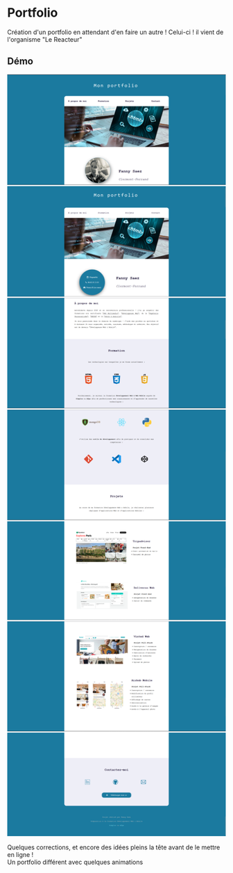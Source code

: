 # Portfolio

Création d'un portfolio en attendant d'en faire un autre !
Celui-ci ! il vient de l'organisme "Le Reacteur"

## Démo
<p>
  <img src="/screenshots/screenshots-portfolio1.png">
  <img src="/screenshots/screenshots-portfolio1.1.png">
  <img src="/screenshots/screenshots-portfolio2.png">
  <img src="/screenshots/screenshots-portfolio3.png">
  <img src="/screenshots/screenshots-portfolio4.png">
  <img src="/screenshots/screenshots-portfolio5.png">
  <img src="/screenshots/screenshots-portfolio6.1.png">
</p>

<p>Quelques corrections, et encore des idées pleins la tête avant de le mettre en ligne !<br>
Un portfolio différent avec quelques animations 
</p>